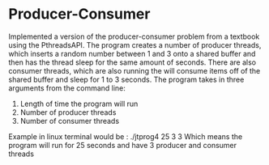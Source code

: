 # Producer-Consumer
Implemented a version of the producer-consumer problem from a textbook using the PthreadsAPI.
The program creates a number of producer threads, which inserts a random number between 1 and 3 onto a shared buffer and then has the thread sleep for the same amount of seconds. 
There are also consumer threads, which are also running the will consume items off of the shared buffer and sleep for 1 to 3 seconds. 
The program takes in three arguments from the command line:
1. Length of time the program will run
2. Number of producer threads
3. Number of consumer threads

Example in linux terminal would be : ./jtprog4 25 3 3
Which means the program will run for 25 seconds and have 3 producer and consumer threads
